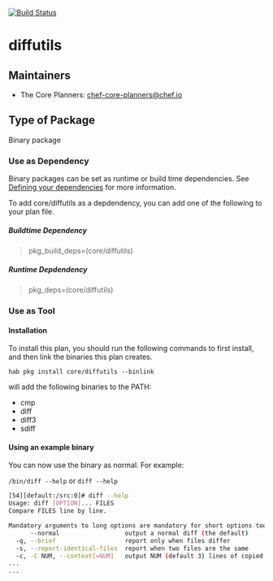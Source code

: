 [![Build Status](https://dev.azure.com/chefcorp-partnerengineering/Chef%20Base%20Plans/_apis/build/status/chef-base-plans.diffutils?branchName=master)](https://dev.azure.com/chefcorp-partnerengineering/Chef%20Base%20Plans/_build/latest?definitionId=69&branchName=master)

# diffutils

## Maintainers

* The Core Planners: <chef-core-planners@chef.io>

## Type of Package

Binary package

### Use as Dependency

Binary packages can be set as runtime or build time dependencies. See [Defining your dependencies](https://www.habitat.sh/docs/developing-packages/developing-packages/#sts=Define%20Your%20Dependencies) for more information.

To add core/diffutils as a depdendency, you can add one of the following to your plan file.

##### Buildtime Dependency

> pkg_build_deps=(core/diffutils)

##### Runtime Depdendency

> pkg_deps=(core/diffutils)

### Use as Tool

#### Installation

To install this plan, you should run the following commands to first install, and then link the binaries this plan creates.

``hab pkg install core/diffutils --binlink``

will add the following binaries to the PATH:

* cmp
* diff
* diff3
* sdiff

#### Using an example binary

You can now use the binary as normal.  For example:

``/bin/diff --help`` or ``diff --help``

```bash
[54][default:/src:0]# diff --help
Usage: diff [OPTION]... FILES
Compare FILES line by line.

Mandatory arguments to long options are mandatory for short options too.
      --normal                  output a normal diff (the default)
  -q, --brief                   report only when files differ
  -s, --report-identical-files  report when two files are the same
  -c, -C NUM, --context[=NUM]   output NUM (default 3) lines of copied context
...
...
```
